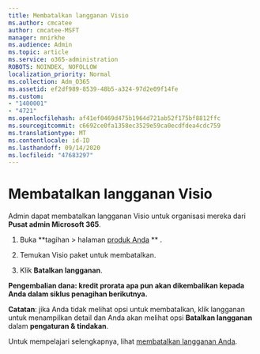 ```yaml
---
title: Membatalkan langganan Visio
ms.author: cmcatee
author: cmcatee-MSFT
manager: mnirkhe
ms.audience: Admin
ms.topic: article
ms.service: o365-administration
ROBOTS: NOINDEX, NOFOLLOW
localization_priority: Normal
ms.collection: Adm_O365
ms.assetid: ef2df989-8539-48b5-a324-97d2e09f14fe
ms.custom:
- "1400001"
- "4721"
ms.openlocfilehash: af41ef0469d475b1964d721ab52f175bf8812ffc
ms.sourcegitcommit: c6692ce0fa1358ec3529e59ca0ecdfdea4cdc759
ms.translationtype: MT
ms.contentlocale: id-ID
ms.lasthandoff: 09/14/2020
ms.locfileid: "47683297"
---
```

# <a name="cancel-visio-subscription"></a>Membatalkan langganan Visio

Admin dapat membatalkan langganan Visio untuk organisasi mereka dari **Pusat admin Microsoft 365**.

1. Buka **tagihan > halaman [produk Anda](https://go.microsoft.com/fwlink/p/?linkid=842054) ** .

2. Temukan Visio paket untuk membatalkan.

3. Klik **Batalkan langganan**.

**Pengembalian dana: kredit prorata apa pun akan dikembalikan kepada Anda dalam siklus penagihan berikutnya.**

**Catatan**: jika Anda tidak melihat opsi untuk membatalkan, klik langganan untuk menampilkan detail dan Anda akan melihat opsi **Batalkan langganan** dalam **pengaturan & tindakan**.

Untuk mempelajari selengkapnya, lihat [membatalkan langganan Anda](https://docs.microsoft.com/microsoft-365/commerce/subscriptions/cancel-your-subscription).
